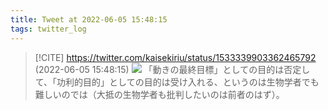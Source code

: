 ```yaml
---
title: Tweet at 2022-06-05 15:48:15
tags: twitter_log
---
```


> [!CITE] https://twitter.com/kaisekiriu/status/1533339903362465792 (2022-06-05 15:48:15)
> ![](https://twitter.com/kaisekiriu/status/1533339903362465792)
> 「動きの最終目標」としての目的は否定して、「功利的目的」としての目的は受け入れる、というのは生物学者でも難しいのでは（大抵の生物学者も批判したいのは前者のはず）。
